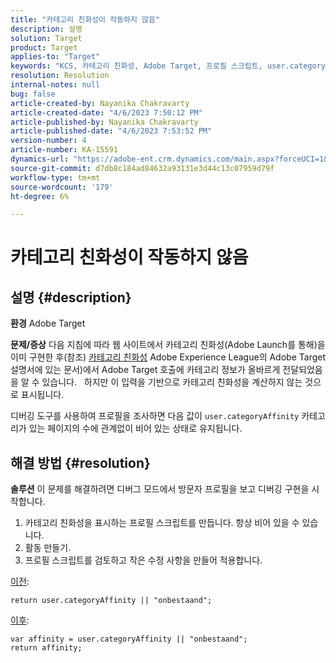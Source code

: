 ```yaml
---
title: "카테고리 친화성이 작동하지 않음"
description: 설명
solution: Target
product: Target
applies-to: "Target"
keywords: "KCS, 카테고리 친화성, Adobe Target, 프로필 스크립트, user.categoryAffinity"
resolution: Resolution
internal-notes: null
bug: false
article-created-by: Nayanika Chakravarty
article-created-date: "4/6/2023 7:50:12 PM"
article-published-by: Nayanika Chakravarty
article-published-date: "4/6/2023 7:53:52 PM"
version-number: 4
article-number: KA-15591
dynamics-url: "https://adobe-ent.crm.dynamics.com/main.aspx?forceUCI=1&pagetype=entityrecord&etn=knowledgearticle&id=a8dd7d38-b4d4-ed11-a7c7-6045bd006b3d"
source-git-commit: d7db8c184ad84632a93131e3d44c13c07959d79f
workflow-type: tm+mt
source-wordcount: '179'
ht-degree: 6%

---
```


# 카테고리 친화성이 작동하지 않음

## 설명 {#description}


<b>환경</b>
Adobe Target

<b>문제/증상</b>
다음 지침에 따라 웹 사이트에서 카테고리 친화성(Adobe Launch를 통해)을 이미 구현한 후(참조) [카테고리 친화성](https://experienceleague.adobe.com/docs/target/using/audiences/visitor-profiles/category-affinity.html?lang=en "링크를 따라가려면 클릭하십시오 https://experienceleague.adobe.com/docs/target/using/audiences/visitor-profiles/category-affinity.html?lang=en") Adobe Experience League의 Adobe Target 설명서에 있는 문서)에서 Adobe Target 호출에 카테고리 정보가 올바르게 전달되었음을 알 수 있습니다.
 
하지만 이 입력을 기반으로 카테고리 친화성을 계산하지 않는 것으로 표시됩니다.

디버깅 도구를 사용하여 프로필을 조사하면 다음 값이 `user.categoryAffinity` 카테고리가 있는 페이지의 수에 관계없이 비어 있는 상태로 유지됩니다.


## 해결 방법 {#resolution}


<b>솔루션</b>
이 문제를 해결하려면 디버그 모드에서 방문자 프로필을 보고 디버깅 구현을 시작합니다.

1. 카테고리 친화성을 표시하는 프로필 스크립트를 만듭니다. 항상 비어 있을 수 있습니다.
2. 활동 만들기.
3. 프로필 스크립트를 검토하고 작은 수정 사항을 만들어 적용합니다.


<u>이전</u>:


```
return user.categoryAffinity || "onbestaand";
```


<u>이후</u>:


```
var affinity = user.categoryAffinity || "onbestaand";
return affinity;
```

